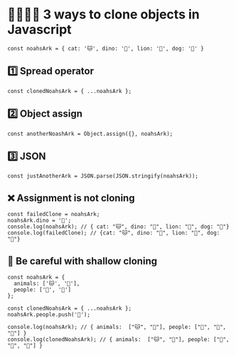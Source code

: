 # 👨‍👩‍👧‍👦 3 ways to clone objects in Javascript

```
const noahsArk = { cat: '🐱', dino: '🦕', lion: '🦁', dog: '🐶' }
```

## 1️⃣ Spread operator

```
const clonedNoahsArk = { ...noahsArk };
```

## 2️⃣ Object assign

```
const anotherNoashArk = Object.assign({}, noahsArk);
```

## 3️⃣ JSON

```
const justAnotherArk = JSON.parse(JSON.stringify(noahsArk));
```

## ❌ Assignment is not cloning

```
const failedClone = noahsArk;
noahsArk.dino = '🦖';
console.log(noahsArk); // { cat: "🐱", dino: "🦖", lion: "🦁", dog: "🐶"}
console.log(failedClone); // {cat: "🐱", dino: "🦖", lion: "🦁", dog: "🐶"}
```

## 🤔 Be careful with shallow cloning

```
const noahsArk = { 
  animals: ['🐱', '🦕'],
  people: ['👦', '👩']
};

const clonedNoahsArk = { ...noahsArk };
noahsArk.people.push('👶');

console.log(noahsArk); // { animals:  ["🐱", "🦕"], people: ["👦", "👩", "👶"] }
console.log(clonedNoahsArk); // { animals:  ["🐱", "🦕"], people: ["👦", "👩", "👶"] }
```